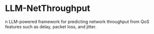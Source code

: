 # LLM-NetThroughput
n LLM-powered framework for predicting network throughput from QoS features such as delay, packet loss, and jitter.
